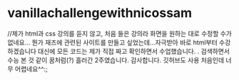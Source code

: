 # vanillachallengewithnicossam

//제가 html과 css 강의를 듣지 않고, 처음 들은 강의라 화면을 원하는 대로 수정할 수가 없네요...
뭔가 재즈에 관련된 사이트를 만들고 싶었는데...자극받아 바로 html부터 수강하겠습니다
대신에 모든 코드는 제가 직접 짜고 확인하면서 수업했습니다. . 검색하면서 수능 본 것 같이 꿈처럼(?) 흘러간 2주였습니다. 
감사합니다. 
깃허브도 사용 처음인데 너무 어렵네요^^:;
